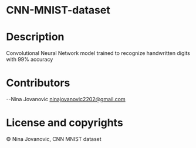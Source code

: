 # CNN-MNIST-dataset

# Description
Convolutional Neural Network model trained to recognize handwritten digits with 99% accuracy

# Contributors
--Nina Jovanovic <ninajovanovic2202@gmail.com>

# License and copyrights
© Nina Jovanovic, CNN MNIST dataset

